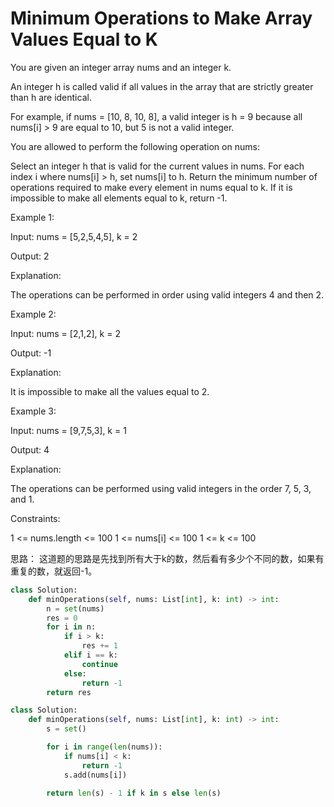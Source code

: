 # Minimum Operations to Make Array Values Equal to K

You are given an integer array nums and an integer k.

An integer h is called valid if all values in the array that are strictly greater than h are identical.

For example, if nums = [10, 8, 10, 8], a valid integer is h = 9 because all nums[i] > 9 are equal to 10, but 5 is not a valid integer.

You are allowed to perform the following operation on nums:

Select an integer h that is valid for the current values in nums.
For each index i where nums[i] > h, set nums[i] to h.
Return the minimum number of operations required to make every element in nums equal to k. If it is impossible to make all elements equal to k, return -1.

Example 1:

Input: nums = [5,2,5,4,5], k = 2

Output: 2

Explanation:

The operations can be performed in order using valid integers 4 and then 2.

Example 2:

Input: nums = [2,1,2], k = 2

Output: -1

Explanation:

It is impossible to make all the values equal to 2.

Example 3:

Input: nums = [9,7,5,3], k = 1

Output: 4

Explanation:

The operations can be performed using valid integers in the order 7, 5, 3, and 1.

Constraints:

1 <= nums.length <= 100
1 <= nums[i] <= 100
1 <= k <= 100

思路：
这道题的思路是先找到所有大于k的数，然后看有多少个不同的数，如果有重复的数，就返回-1。

```python
class Solution:
    def minOperations(self, nums: List[int], k: int) -> int:
        n = set(nums)
        res = 0
        for i in n:
            if i > k:
                res += 1
            elif i == k:
                continue
            else:
                return -1
        return res
```


```python
class Solution:
    def minOperations(self, nums: List[int], k: int) -> int:
        s = set()

        for i in range(len(nums)):
            if nums[i] < k:
                return -1
            s.add(nums[i])
        
        return len(s) - 1 if k in s else len(s)
```
